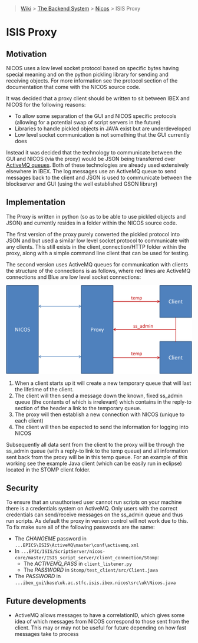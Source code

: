 > [Wiki](Home) > [The Backend System](The-Backend-System) > [Nicos](Nicos) > ISIS Proxy

# ISIS Proxy

## Motivation

NICOS uses a low level socket protocol based on specific bytes having special meaning and on the python pickling library for sending and receiving objects. For more information see the protocol section of the documentation that come with the NICOS source code.

It was decided that a proxy client should be written to sit between IBEX and NICOS for the following reasons:
* To allow some separation of the GUI and NICOS specific protocols (allowing for a potential swap of script servers in the future)
* Libraries to handle pickled objects in JAVA exist but are underdeveloped
* Low level socket communication is not something that the GUI currently does

Instead it was decided that the technology to communicate between the GUI and NICOS (via the proxy) would be JSON being transferred over [ActiveMQ queues](ActiveMQ). Both of these technologies are already used extensively elsewhere in IBEX. The log messages use an ActiveMQ queue to send messages back to the client and JSON is used to communicate between the blockserver and GUI (using the well established GSON library)

## Implementation

The Proxy is written in python (so as to be able to use pickled objects and JSON) and currently resides in a folder within the NICOS source code. 

The first version of the proxy purely converted the pickled protocol into JSON and but used a similar low level socket protocol to communicate with any clients. This still exists in the client_connection/HTTP folder within the proxy, along with a simple command line client that can be used for testing.

The second version uses ActiveMQ queues for communication with clients the structure of the connections is as follows, where red lines are ActiveMQ connections and Blue are low level socket connections:

![NICOS Proxy Design](backend_system/NICOS/ProxyDesign.png)

1. When a client starts up it will create a new temporary queue that will last the lifetime of the client.
2. The client will then send a message down the known, fixed ss_admin queue (the contents of which is irrelevant) which contains in the reply-to section of the header a link to the temporary queue.
3. The proxy will then establish a new connection with NICOS (unique to each client)
4. The client will then be expected to send the information for logging into NICOS

Subsequently all data sent from the client to the proxy will be through the ss_admin queue (with a reply-to link to the temp queue) and all information sent back from the proxy will be in this temp queue. For an example of this working see the example Java client (which can be easily run in eclipse) located in the STOMP client folder. 

## Security

To ensure that an unauthorised user cannot run scripts on your machine there is a credentials system on ActiveMQ. Only users with the correct credentials can send/receive messages on the ss_admin queue and thus run scripts. As default the proxy in version control will not work due to this. To fix make sure all of the following passwords are the same:
* The _CHANGEME_ password in `...EPICS\ISIS\ActiveMQ\master\conf\activemq.xml`
* In `...EPIC/ISIS/ScriptServer/nicos-core/master/ISIS_script_server/client_connection/Stomp`:
    * The _ACTIVEMQ\_PASS_ in `client_listener.py`
    * The _PASSWORD_ in `Stomp/test_client/src/Client.java`
* The _PASSWORD_ in `...ibex_gui\base\uk.ac.stfc.isis.ibex.nicos\src\uk\Nicos.java`

## Future developments

* ActiveMQ allows messages to have a correlationID, which gives some idea of which messages from NICOS correspond to those sent from the client. This may or may not be useful for future depending on how fast messages take to process
